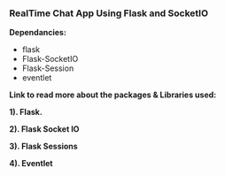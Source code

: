 ### **RealTime Chat App Using Flask and SocketIO**


**Dependancies:**

- flask 
- Flask-SocketIO 
- Flask-Session 
- eventlet 

**Link to read more about the packages & Libraries used:**

**1). Flask.**

**2). Flask Socket IO** 

**3). Flask Sessions** 

**4). Eventlet**
